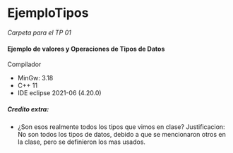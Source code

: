 # EjemploTipos
*Carpeta para el TP 01*
#### Ejemplo de valores y Operaciones de Tipos de Datos
Compilador
- MinGw: 3.18
- C++ 11
- IDE eclipse 2021-06 (4.20.0)

##### Credito extra:
- ¿Son esos realmente todos los tipos que vimos en clase?
Justificacion:
No son todos los tipos de datos, debido a que se mencionaron otros en la clase, pero se definieron los mas usados. 
